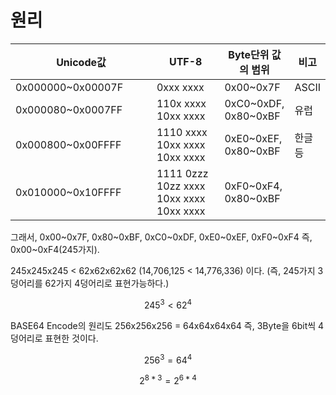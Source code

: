 # 원리

<table><thead><tr><th width="223">Unicode값</th><th width="110">UTF-8</th><th>Byte단위 값의 범위</th><th>비고</th></tr></thead><tbody><tr><td>0x000000~0x00007F</td><td>0xxx xxxx</td><td>0x00~0x7F</td><td>ASCII</td></tr><tr><td>0x000080~0x0007FF</td><td>110x xxxx 10xx xxxx</td><td>0xC0~0xDF, 0x80~0xBF</td><td>유럽</td></tr><tr><td>0x000800~0x00FFFF</td><td>1110 xxxx 10xx xxxx 10xx xxxx</td><td>0xE0~0xEF, 0x80~0xBF</td><td>한글등</td></tr><tr><td>0x010000~0x10FFFF</td><td>1111 0zzz 10zz xxxx 10xx xxxx 10xx xxxx</td><td>0xF0~0xF4, 0x80~0xBF</td><td></td></tr></tbody></table>

그래서, 0x00\~0x7F, 0x80\~0xBF, 0xC0\~0xDF, 0xE0\~0xEF, 0xF0\~0xF4 즉, 0x00\~0xF4(245가지).

245x245x245 < 62x62x62x62 (14,706,125 < 14,776,336) 이다. (즉, 245가지 3덩어리를 62가지 4덩어리로 표현가능하다.)

$$
245^3 < 62^4
$$

BASE64 Encode의 원리도 256x256x256 = 64x64x64x64 즉, 3Byte을 6bit씩 4덩어리로 표현한 것이다.

$$
256^3 = 64^4
$$

$$
2^{8*3} = 2^{6*4}
$$
